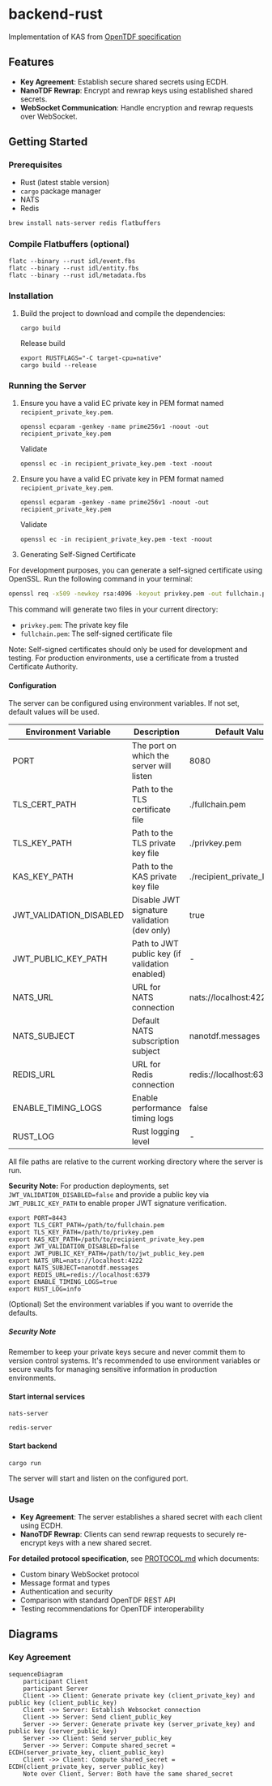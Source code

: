 # backend-rust

Implementation of KAS from [OpenTDF specification](https://github.com/opentdf/spec)

## Features

- **Key Agreement**: Establish secure shared secrets using ECDH.
- **NanoTDF Rewrap**: Encrypt and rewrap keys using established shared secrets.
- **WebSocket Communication**: Handle encryption and rewrap requests over WebSocket.

## Getting Started

### Prerequisites

- Rust (latest stable version)
- `cargo` package manager
- NATS
- Redis

```bash
brew install nats-server redis flatbuffers
```

### Compile Flatbuffers (optional)

```shell
flatc --binary --rust idl/event.fbs
flatc --binary --rust idl/entity.fbs
flatc --binary --rust idl/metadata.fbs
```

### Installation

1. Build the project to download and compile the dependencies:

   ```shell
   cargo build
   ```

   Release build

   ```shell
   export RUSTFLAGS="-C target-cpu=native"
   cargo build --release
   ```

### Running the Server

1. Ensure you have a valid EC private key in PEM format named `recipient_private_key.pem`.

   ```shell
   openssl ecparam -genkey -name prime256v1 -noout -out recipient_private_key.pem
   ```

   Validate
   ```shell
   openssl ec -in recipient_private_key.pem -text -noout
   ```

2. Ensure you have a valid EC private key in PEM format named `recipient_private_key.pem`.

   ```shell
   openssl ecparam -genkey -name prime256v1 -noout -out recipient_private_key.pem
   ```

   Validate
   ```shell
   openssl ec -in recipient_private_key.pem -text -noout
   ```

3. Generating Self-Signed Certificate

For development purposes, you can generate a self-signed certificate using OpenSSL. Run the following command in your
terminal:

```bash
openssl req -x509 -newkey rsa:4096 -keyout privkey.pem -out fullchain.pem -days 365 -nodes -subj "/CN=localhost"
```

This command will generate two files in your current directory:

- `privkey.pem`: The private key file
- `fullchain.pem`: The self-signed certificate file

Note: Self-signed certificates should only be used for development and testing. For production environments, use a
certificate from a trusted Certificate Authority.

#### Configuration

The server can be configured using environment variables. If not set, default values will be used.

| Environment Variable | Description                              | Default Value               |
|----------------------|------------------------------------------|-----------------------------|
| PORT                 | The port on which the server will listen | 8080                        |
| TLS_CERT_PATH        | Path to the TLS certificate file         | ./fullchain.pem             |
| TLS_KEY_PATH         | Path to the TLS private key file         | ./privkey.pem               |
| KAS_KEY_PATH         | Path to the KAS private key file         | ./recipient_private_key.pem |
| JWT_VALIDATION_DISABLED | Disable JWT signature validation (dev only) | true                        |
| JWT_PUBLIC_KEY_PATH  | Path to JWT public key (if validation enabled) | -                           |
| NATS_URL             | URL for NATS connection                  | nats://localhost:4222       |
| NATS_SUBJECT         | Default NATS subscription subject        | nanotdf.messages            |
| REDIS_URL            | URL for Redis connection                 | redis://localhost:6379      |
| ENABLE_TIMING_LOGS   | Enable performance timing logs           | false                       |
| RUST_LOG             | Rust logging level                       | -                           |

All file paths are relative to the current working directory where the server is run.

**Security Note:** For production deployments, set `JWT_VALIDATION_DISABLED=false` and provide a public key via `JWT_PUBLIC_KEY_PATH` to enable proper JWT signature verification.

```env
export PORT=8443
export TLS_CERT_PATH=/path/to/fullchain.pem
export TLS_KEY_PATH=/path/to/privkey.pem
export KAS_KEY_PATH=/path/to/recipient_private_key.pem
export JWT_VALIDATION_DISABLED=false
export JWT_PUBLIC_KEY_PATH=/path/to/jwt_public_key.pem
export NATS_URL=nats://localhost:4222
export NATS_SUBJECT=nanotdf.messages
export REDIS_URL=redis://localhost:6379
export ENABLE_TIMING_LOGS=true
export RUST_LOG=info
```

(Optional) Set the environment variables if you want to override the defaults.

##### Security Note

Remember to keep your private keys secure and never commit them to version control systems. It's recommended to use
environment variables or secure vaults for managing sensitive information in production environments.

#### Start internal services

```shell
nats-server
```

```shell
redis-server
```

#### Start backend

```shell
cargo run
```

The server will start and listen on the configured port.

### Usage

- **Key Agreement**: The server establishes a shared secret with each client using ECDH.
- **NanoTDF Rewrap**: Clients can send rewrap requests to securely re-encrypt keys with a new shared secret.

**For detailed protocol specification**, see [PROTOCOL.md](PROTOCOL.md) which documents:
- Custom binary WebSocket protocol
- Message format and types
- Authentication and security
- Comparison with standard OpenTDF REST API
- Testing recommendations for OpenTDF interoperability

## Diagrams

### Key Agreement

```mermaid
sequenceDiagram
    participant Client
    participant Server
    Client ->> Client: Generate private key (client_private_key) and public key (client_public_key)
    Client ->> Server: Establish Websocket connection
    Client ->> Server: Send client_public_key
    Server ->> Server: Generate private key (server_private_key) and public key (server_public_key)
    Server ->> Client: Send server_public_key
    Server ->> Server: Compute shared_secret = ECDH(server_private_key, client_public_key)
    Client ->> Client: Compute shared_secret = ECDH(client_private_key, server_public_key)
    Note over Client, Server: Both have the same shared_secret
```